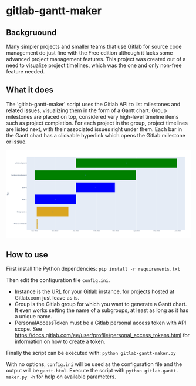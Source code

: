 # gitlab-gantt-maker

## Backgruound
Many simpler projects and smaller teams that use Gitlab for source code management do just fine with the Free edition although it lacks some advanced project management features. This project was created out of a need to visualize project timelines, which was the one and only non-free feature needed.

## What it does
The 'gitlab-gantt-maker' script uses the Gitlab API to list milestones and related issues, visualizing them in the form of a Gantt chart. Group milestones are placed on top, considered very high-level timeline items such as project completion. For each project in the group, project timelines are listed next, with their associated issues right under them. Each bar in the Gantt chart has a clickable hyperlink which opens the Gitlab milestone or issue.

![Screenshot](res/screenshot.png)

## How to use
First install the Python dependencies:
`pip install -r requirements.txt`

Then edit the configuration file `config.ini`.
* Instance is the URL for your Gitlab instance, for projects hosted at Gitlab.com just leave as is.
* Group is the Gitlab group for which you want to generate a Gantt chart. It even works setting the name of a subgroups, at least as long as it has a unique name.
* PersonalAccessToken must be a Gitlab personal access token with API scope. See https://docs.gitlab.com/ee/user/profile/personal_access_tokens.html for information on how to create a token.

Finally the script can be executed with:
`python gitlab-gantt-maker.py`

With no options, `config.ini` will be used as the configuration file and the output will be `gantt.html`. Execute the script with `python gitlab-gantt-maker.py -h` for help on available parameters.
